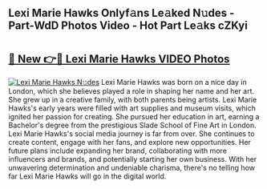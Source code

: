 ## Lexi Marie Hawks Onlyf𝚊ns Le𝚊ked N𝚞des - Part-WdD Photos Video - Hot Part Le𝚊ks cZKyi

# <h2><a href="http://ab46890.deff.icu/?id=Lexi+Marie+Hawks">🔗 New 👉🔴 Lexi Marie Hawks VIDEO Photos</a></h2>

[![Lexi Marie Hawks N𝚞des](https://i.imgur.com/rIISA9y.gif)](http://ab46890.deff.icu/?id=Lexi+Marie+Hawks)
Lexi Marie Hawks was born on a nice day in London, which she believes played a role in shaping her name and her art. She grew up in a creative family, with both parents being artists. Lexi Marie Hawks's early years were filled with art supplies and museum visits, which ignited her passion for creating. She pursued her education in art, earning a Bachelor's degree from the prestigious Slade School of Fine Art in London. Lexi Marie Hawks's social media journey is far from over. She continues to create content, engage with her fans, and explore new opportunities. Her future plans include expanding her brand, collaborating with more influencers and brands, and potentially starting her own business. With her unwavering determination and undeniable charisma, there's no telling how far Lexi Marie Hawks will go in the digital world.
